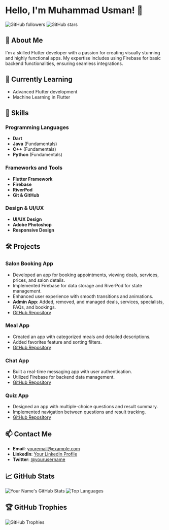 # Hello, I'm Muhammad Usman! 👋

![GitHub followers](https://img.shields.io/github/followers/yourusername?style=social) ![GitHub stars](https://img.shields.io/github/stars/yourusername?style=social)

## 🚀 About Me

I'm a skilled Flutter developer with a passion for creating visually stunning and highly functional apps. My expertise includes using Firebase for basic backend functionalities, ensuring seamless integrations.

## 🌱 Currently Learning

- Advanced Flutter development
- Machine Learning in Flutter

## 💼 Skills

### Programming Languages
- **Dart**
- **Java** (Fundamentals)
- **C++** (Fundamentals)
- **Python** (Fundamentals)

### Frameworks and Tools
- **Flutter Framework**
- **Firebase**
- **RiverPod**
- **Git & GitHub**

### Design & UI/UX
- **UI/UX Design**
- **Adobe Photoshop**
- **Responsive Design**

## 🛠️ Projects

### Salon Booking App
- Developed an app for booking appointments, viewing deals, services, prices, and salon details.
- Implemented Firebase for data storage and RiverPod for state management.
- Enhanced user experience with smooth transitions and animations.
- **Admin App**: Added, removed, and managed deals, services, specialists, FAQs, and bookings.
- [GitHub Repository](https://github.com/yourusername/salon-booking-app)

### Meal App
- Created an app with categorized meals and detailed descriptions.
- Added favorites feature and sorting filters.
- [GitHub Repository](https://github.com/yourusername/meal-app)

### Chat App
- Built a real-time messaging app with user authentication.
- Utilized Firebase for backend data management.
- [GitHub Repository](https://github.com/yourusername/chat-app)

### Quiz App
- Designed an app with multiple-choice questions and result summary.
- Implemented navigation between questions and result tracking.
- [GitHub Repository](https://github.com/yourusername/quiz-app)

## 📫 Contact Me

- **Email**: youremail@example.com
- **LinkedIn**: [Your LinkedIn Profile](https://www.linkedin.com/in/yourusername/)
- **Twitter**: [@yourusername](https://twitter.com/yourusername)

## 📈 GitHub Stats

![Your Name's GitHub Stats](https://github-readme-stats.vercel.app/api?username=yourusername&show_icons=true&theme=radical)
![Top Languages](https://github-readme-stats.vercel.app/api/top-langs/?username=yourusername&layout=compact&theme=radical)

## 🏆 GitHub Trophies

![GitHub Trophies](https://github-profile-trophy.vercel.app/?username=yourusername&theme=radical)
